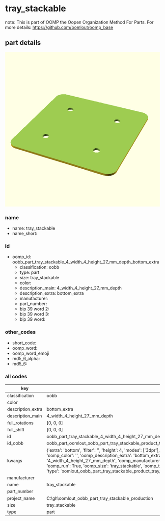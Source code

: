 # tray_stackable  

note: This is part of OOMP the Oopen Organization Method For Parts. For more details: https://github.com/oomlout/oomp_base

##  part details
  

[![](3dpr.png)](3dpr.png)





### name
* name: tray_stackable
* name_short: 
### id
* oomp_id: oobb_part_tray_stackable_4_width_4_height_27_mm_depth_bottom_extra
  * classification: oobb
  * type: part
  * size: tray_stackable
  * color: 
  * description_main: 4_width_4_height_27_mm_depth
  * description_extra: bottom_extra
  * manufacturer: 
  * part_number: 
  * bip 39 word 2: 
  * bip 39 word 3: 
  * bip 39 word: 

### other_codes
* short_code: 
* oomp_word: 
* oomp_word_emoji 
* md5_6_alpha: 
* md5_6: 









### all codes 
| key | value |  
| --- | --- |  
| classification | oobb |  
| color |  |  
| description_extra | bottom_extra |  
| description_main | 4_width_4_height_27_mm_depth |  
| full_rotations | [0, 0, 0] |  
| full_shift | [0, 0, 0] |  
| id | oobb_part_tray_stackable_4_width_4_height_27_mm_depth_bottom_extra |  
| id_oobb | oobb_part_oomlout_oobb_part_tray_stackable_product_tray_stackable_4_width_4_height_27_mm_depth_bottom_extra |  
| kwargs | {'extra': 'bottom', 'filter': '', 'height': 4, 'modes': ['3dpr'], 'navigation': True, 'oomp_classification': 'oobb', 'oomp_color': '', 'oomp_description_extra': 'bottom_extra', 'oomp_description_main': '4_width_4_height_27_mm_depth', 'oomp_manufacturer': '', 'oomp_mode': 'oobb', 'oomp_part_number': '', 'oomp_run': True, 'oomp_size': 'tray_stackable', 'oomp_type': 'part', 'overwrite': False, 'thickness': 27, 'typ': 'all', 'type': 'oomlout_oobb_part_tray_stackable_product_tray_stackable', 'width': 4} |  
| manufacturer |  |  
| name | tray_stackable |  
| part_number |  |  
| project_name | C:\gh\oomlout_oobb_part_tray_stackable_production |  
| size | tray_stackable |  
| type | part |  
